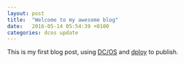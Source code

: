 ```yaml
---
layout: post
title:  "Welcome to my awesome blog"
date:   2016-05-14 05:54:39 +0100
categories: dcos update
---
```

This is my first blog post, using [DC/OS](https://dcos.io) and [dploy](http://dploy.sh) to publish.
